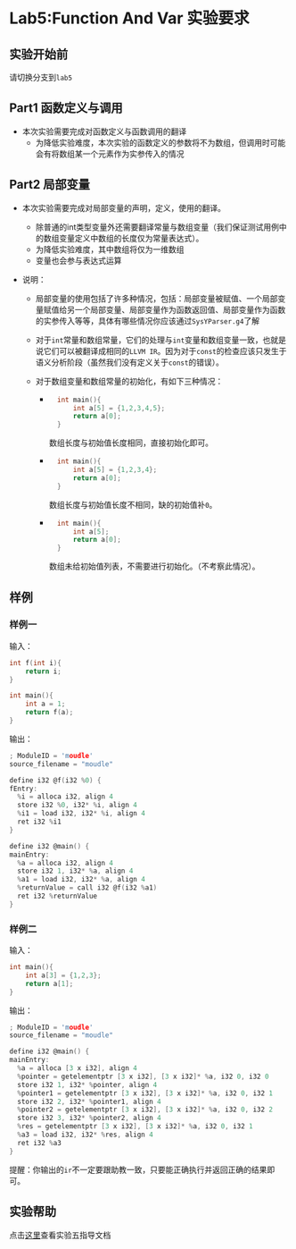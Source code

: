 # Lab5:Function And Var 实验要求

## 实验开始前

请切换分支到`lab5`

## Part1 函数定义与调用
- 本次实验需要完成对函数定义与函数调用的翻译
    - 为降低实验难度，本次实验的函数定义的参数将不为数组，但调用时可能会有将数组某一个元素作为实参传入的情况

## Part2 局部变量
- 本次实验需要完成对局部变量的声明，定义，使用的翻译。
    - 除普通的int类型变量外还需要翻译常量与数组变量（我们保证测试用例中的数组变量定义中数组的长度仅为常量表达式）。
    - 为降低实验难度，其中数组将仅为一维数组
    - 变量也会参与表达式运算
    
- 说明：

    - 局部变量的使用包括了许多种情况，包括：局部变量被赋值、一个局部变量赋值给另一个局部变量、局部变量作为函数返回值、局部变量作为函数的实参传入等等，具体有哪些情况你应该通过`SysYParser.g4`了解

    - 对于`int`常量和数组常量，它们的处理与`int`变量和数组变量一致，也就是说它们可以被翻译成相同的`LLVM IR`。因为对于`const`的检查应该只发生于语义分析阶段（虽然我们没有定义关于`const`的错误）。

    - 对于数组变量和数组常量的初始化，有如下三种情况：

        - ```c
            int main(){
                int a[5] = {1,2,3,4,5};
                return a[0];
            }
            ```

            数组长度与初始值长度相同，直接初始化即可。

        - ```c
            int main(){
                int a[5] = {1,2,3,4};
                return a[0];
            }
            ```

            数组长度与初始值长度不相同，缺的初始值补`0`。

        - ```c
            int main(){
                int a[5];
                return a[0];
            }
            ```

            数组未给初始值列表，不需要进行初始化。（不考察此情况）。



## 样例

### 样例一

输入：

```c
int f(int i){
    return i;
}

int main(){
    int a = 1;
    return f(a);
}
```

输出：

```c
; ModuleID = 'moudle'
source_filename = "moudle"

define i32 @f(i32 %0) {
fEntry:
  %i = alloca i32, align 4
  store i32 %0, i32* %i, align 4
  %i1 = load i32, i32* %i, align 4
  ret i32 %i1
}

define i32 @main() {
mainEntry:
  %a = alloca i32, align 4
  store i32 1, i32* %a, align 4
  %a1 = load i32, i32* %a, align 4
  %returnValue = call i32 @f(i32 %a1)
  ret i32 %returnValue
}

```



### 样例二

输入：

```c
int main(){
    int a[3] = {1,2,3};
    return a[1];
}
```

输出：

```c
; ModuleID = 'moudle'
source_filename = "moudle"

define i32 @main() {
mainEntry:
  %a = alloca [3 x i32], align 4
  %pointer = getelementptr [3 x i32], [3 x i32]* %a, i32 0, i32 0
  store i32 1, i32* %pointer, align 4
  %pointer1 = getelementptr [3 x i32], [3 x i32]* %a, i32 0, i32 1
  store i32 2, i32* %pointer1, align 4
  %pointer2 = getelementptr [3 x i32], [3 x i32]* %a, i32 0, i32 2
  store i32 3, i32* %pointer2, align 4
  %res = getelementptr [3 x i32], [3 x i32]* %a, i32 0, i32 1
  %a3 = load i32, i32* %res, align 4
  ret i32 %a3
}
```

提醒：你输出的`ir`不一定要跟助教一致，只要能正确执行并返回正确的结果即可。


## 实验帮助
点击[这里](lab5-function-and-var/help.md)查看实验五指导文档
